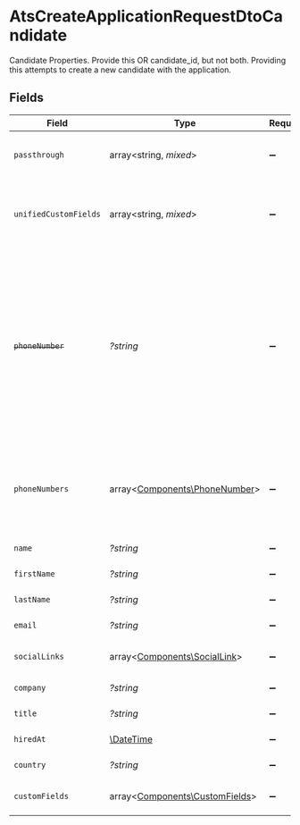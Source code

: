 # AtsCreateApplicationRequestDtoCandidate

Candidate Properties. Provide this OR candidate_id, but not both. Providing this attempts to create a new candidate with the application.


## Fields

| Field                                                                                                                                                        | Type                                                                                                                                                         | Required                                                                                                                                                     | Description                                                                                                                                                  | Example                                                                                                                                                      |
| ------------------------------------------------------------------------------------------------------------------------------------------------------------ | ------------------------------------------------------------------------------------------------------------------------------------------------------------ | ------------------------------------------------------------------------------------------------------------------------------------------------------------ | ------------------------------------------------------------------------------------------------------------------------------------------------------------ | ------------------------------------------------------------------------------------------------------------------------------------------------------------ |
| `passthrough`                                                                                                                                                | array<string, *mixed*>                                                                                                                                       | :heavy_minus_sign:                                                                                                                                           | Value to pass through to the provider                                                                                                                        | {<br/>"other_known_names": "John Doe"<br/>}                                                                                                                  |
| `unifiedCustomFields`                                                                                                                                        | array<string, *mixed*>                                                                                                                                       | :heavy_minus_sign:                                                                                                                                           | Custom Unified Fields configured in your StackOne project                                                                                                    | {<br/>"my_project_custom_field_1": "REF-1236",<br/>"my_project_custom_field_2": "some other value"<br/>}                                                     |
| ~~`phoneNumber`~~                                                                                                                                            | *?string*                                                                                                                                                    | :heavy_minus_sign:                                                                                                                                           | : warning: ** DEPRECATED **: This will be removed in a future release, please migrate away from it as soon as possible.<br/><br/>The candidate personal phone number | +1234567890                                                                                                                                                  |
| `phoneNumbers`                                                                                                                                               | array<[Components\PhoneNumber](../../Models/Components/PhoneNumber.md)>                                                                                      | :heavy_minus_sign:                                                                                                                                           | List of candidate phone numbers including the type of the number when available                                                                              |                                                                                                                                                              |
| `name`                                                                                                                                                       | *?string*                                                                                                                                                    | :heavy_minus_sign:                                                                                                                                           | Candidate name                                                                                                                                               | Romain Sestier                                                                                                                                               |
| `firstName`                                                                                                                                                  | *?string*                                                                                                                                                    | :heavy_minus_sign:                                                                                                                                           | Candidate first name                                                                                                                                         | Romain                                                                                                                                                       |
| `lastName`                                                                                                                                                   | *?string*                                                                                                                                                    | :heavy_minus_sign:                                                                                                                                           | Candidate last name                                                                                                                                          | Sestier                                                                                                                                                      |
| `email`                                                                                                                                                      | *?string*                                                                                                                                                    | :heavy_minus_sign:                                                                                                                                           | Candidate email                                                                                                                                              | sestier.romain123@gmail.com                                                                                                                                  |
| `socialLinks`                                                                                                                                                | array<[Components\SocialLink](../../Models/Components/SocialLink.md)>                                                                                        | :heavy_minus_sign:                                                                                                                                           | List of candidate social links                                                                                                                               |                                                                                                                                                              |
| `company`                                                                                                                                                    | *?string*                                                                                                                                                    | :heavy_minus_sign:                                                                                                                                           | Candidate company                                                                                                                                            | Company Inc.                                                                                                                                                 |
| `title`                                                                                                                                                      | *?string*                                                                                                                                                    | :heavy_minus_sign:                                                                                                                                           | Candidate title                                                                                                                                              | Software Engineer                                                                                                                                            |
| `hiredAt`                                                                                                                                                    | [\DateTime](https://www.php.net/manual/en/class.datetime.php)                                                                                                | :heavy_minus_sign:                                                                                                                                           | Candidate hired date                                                                                                                                         | 2021-01-01T01:01:01.000Z                                                                                                                                     |
| `country`                                                                                                                                                    | *?string*                                                                                                                                                    | :heavy_minus_sign:                                                                                                                                           | Candidate country                                                                                                                                            | United States                                                                                                                                                |
| `customFields`                                                                                                                                               | array<[Components\CustomFields](../../Models/Components/CustomFields.md)>                                                                                    | :heavy_minus_sign:                                                                                                                                           | The candidate custom fields                                                                                                                                  |                                                                                                                                                              |